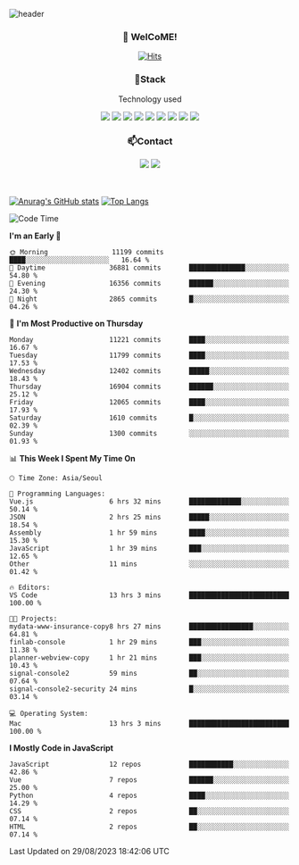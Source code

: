 ![header](https://capsule-render.vercel.app/api?type=waving&color=gradient&height=200&text=Kyungjoon&fontAlign=70&fontAlignY=40&animation=twinkling)

<h3 align="center">👋 WelCoME!</h3>

<div align=center>
  
[![Hits](https://hits.seeyoufarm.com/api/count/incr/badge.svg?url=https%3A%2F%2Fgithub.com%2Fuvula6921&count_bg=%2322BAC9&title_bg=%23827F7F&icon=iconify.svg&icon_color=%2325A27F&title=visits&edge_flat=false)](https://hits.seeyoufarm.com)
  
</div>
<h3 align="center">📌Stack</h3>
<p align="center">Technology used</p>
<div align="center"><img src="https://img.shields.io/badge/HTML5-E34F26?style=flat-square&logo=HTML5&logoColor=white"></img> <img src="https://img.shields.io/badge/CSS3-0A84FF?style=flat-square&logo=CSS3&logoColor=white"></img> <img src="https://img.shields.io/badge/JavaScript-FFCD11?style=flat-square&logo=JavaScript&logoColor=white"></img> <img src="https://img.shields.io/badge/React-00BCF6?style=flat-square&logo=React&logoColor=white"></img> <img src="https://img.shields.io/badge/jQuery-3655FF?style=flat-square&logo=jQuery&logoColor=white"></img> <img src="https://img.shields.io/badge/Ruby-E0115F?style=flat-square&logo=Ruby&logoColor=white"></img> <img src="https://img.shields.io/badge/Python-4B8BBE?style=flat-square&logo=Python&logoColor=white"></img> <img src="https://img.shields.io/badge/Vue-4FC08D?style=flat-square&logo=Vue.js&logoColor=white"></img> <img src="https://img.shields.io/badge/Nuxt-00DC82?style=flat-square&logo=Nuxt.js&logoColor=white"></img></div>

<h3 align="center">📫Contact</h3>
<div align="center"><a href="https://velog.io/@uvula6921/"><img src="https://img.shields.io/badge/Blog-20c997?style=flat-square&logo=V&logoColor=white"/></a> <a href="pkj6921@gmail.com"><img src="https://img.shields.io/badge/Gmail-EA4335?style=flat-square&logo=Gmail&logoColor=white"/></a></div>
<br>
<br>

[![Anurag's GitHub stats](https://github-readme-stats.vercel.app/api?username=uvula6921&hide=stars,issues&show_icons=true&count_private=true&theme=tokyonight)](https://github.com/anuraghazra/github-readme-stats)
[![Top Langs](https://github-readme-stats.vercel.app/api/top-langs/?username=uvula6921&hide=css,jupyter%20notebook,html&exclude_repo=uvula6921,uvula6921.github.io&layout=compact&langs_count=8)](https://github.com/anuraghazra/github-readme-stats)

<!--START_SECTION:waka-->
![Code Time](http://img.shields.io/badge/Code%20Time-1%2C807%20hrs%2033%20mins-blue)

**I'm an Early 🐤** 

```text
🌞 Morning                11199 commits       ████░░░░░░░░░░░░░░░░░░░░░   16.64 % 
🌆 Daytime                36881 commits       ██████████████░░░░░░░░░░░   54.80 % 
🌃 Evening                16356 commits       ██████░░░░░░░░░░░░░░░░░░░   24.30 % 
🌙 Night                  2865 commits        █░░░░░░░░░░░░░░░░░░░░░░░░   04.26 % 
```
📅 **I'm Most Productive on Thursday** 

```text
Monday                   11221 commits       ████░░░░░░░░░░░░░░░░░░░░░   16.67 % 
Tuesday                  11799 commits       ████░░░░░░░░░░░░░░░░░░░░░   17.53 % 
Wednesday                12402 commits       █████░░░░░░░░░░░░░░░░░░░░   18.43 % 
Thursday                 16904 commits       ██████░░░░░░░░░░░░░░░░░░░   25.12 % 
Friday                   12065 commits       ████░░░░░░░░░░░░░░░░░░░░░   17.93 % 
Saturday                 1610 commits        █░░░░░░░░░░░░░░░░░░░░░░░░   02.39 % 
Sunday                   1300 commits        ░░░░░░░░░░░░░░░░░░░░░░░░░   01.93 % 
```


📊 **This Week I Spent My Time On** 

```text
🕑︎ Time Zone: Asia/Seoul

💬 Programming Languages: 
Vue.js                   6 hrs 32 mins       █████████████░░░░░░░░░░░░   50.14 % 
JSON                     2 hrs 25 mins       █████░░░░░░░░░░░░░░░░░░░░   18.54 % 
Assembly                 1 hr 59 mins        ████░░░░░░░░░░░░░░░░░░░░░   15.30 % 
JavaScript               1 hr 39 mins        ███░░░░░░░░░░░░░░░░░░░░░░   12.65 % 
Other                    11 mins             ░░░░░░░░░░░░░░░░░░░░░░░░░   01.42 % 

🔥 Editors: 
VS Code                  13 hrs 3 mins       █████████████████████████   100.00 % 

🐱‍💻 Projects: 
mydata-www-insurance-copy8 hrs 27 mins       ████████████████░░░░░░░░░   64.81 % 
finlab-console           1 hr 29 mins        ███░░░░░░░░░░░░░░░░░░░░░░   11.38 % 
planner-webview-copy     1 hr 21 mins        ███░░░░░░░░░░░░░░░░░░░░░░   10.43 % 
signal-console2          59 mins             ██░░░░░░░░░░░░░░░░░░░░░░░   07.64 % 
signal-console2-security 24 mins             █░░░░░░░░░░░░░░░░░░░░░░░░   03.14 % 

💻 Operating System: 
Mac                      13 hrs 3 mins       █████████████████████████   100.00 % 
```

**I Mostly Code in JavaScript** 

```text
JavaScript               12 repos            ███████████░░░░░░░░░░░░░░   42.86 % 
Vue                      7 repos             ██████░░░░░░░░░░░░░░░░░░░   25.00 % 
Python                   4 repos             ████░░░░░░░░░░░░░░░░░░░░░   14.29 % 
CSS                      2 repos             ██░░░░░░░░░░░░░░░░░░░░░░░   07.14 % 
HTML                     2 repos             ██░░░░░░░░░░░░░░░░░░░░░░░   07.14 % 
```




 Last Updated on 29/08/2023 18:42:06 UTC
<!--END_SECTION:waka-->
